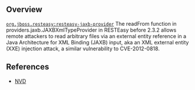 ## Overview
[`org.jboss.resteasy:resteasy-jaxb-provider`](http://search.maven.org/#search%7Cga%7C1%7Ca%3A%22resteasy-jaxb-provider%22)
The readFrom function in providers.jaxb.JAXBXmlTypeProvider in RESTEasy before 2.3.2 allows remote attackers to read arbitrary files via an external entity reference in a Java Architecture for XML Binding (JAXB) input, aka an XML external entity (XXE) injection attack, a similar vulnerability to CVE-2012-0818.

## References
- [NVD](https://web.nvd.nist.gov/view/vuln/detail?vulnId=CVE-2011-5245)